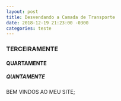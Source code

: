```yaml
---
layout: post
title: Desvendando a Camada de Transporte
date: 2018-12-19 21:23:00 -0300  									
categories: teste
---								
```

### TERCEIRAMENTE

#### QUARTAMENTE

##### QUINTAMENTE

BEM VINDOS AO MEU SITE;